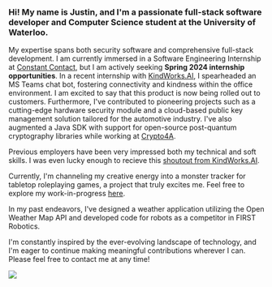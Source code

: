 ### Hi! My name is Justin, and I'm a passionate full-stack software developer and Computer Science student at the University of Waterloo.

My expertise spans both security software and comprehensive full-stack development. I am currently immersed in a Software Engineering Internship at [Constant Contact](https://www.constantcontact.com), but I am actively seeking **Spring 2024 internship opportunities**. In a recent internship with [KindWorks.AI](https://kindworks.ai/), I spearheaded an MS Teams chat bot, fostering connectivity and kindness within the office environment. I am excited to say that this product is now being rolled out to customers. Furthermore, I've contributed to pioneering projects such as a cutting-edge hardware security module and a cloud-based public key management solution tailored for the automotive industry. I've also augmented a Java SDK with support for open-source post-quantum cryptography libraries while working at [Crypto4A](https://crypto4a.com/).

Previous employers have been very impressed both my technical and soft skills. I was even lucky enough to recieve this [shoutout from KindWorks.AI](https://www.linkedin.com/posts/kindworksai_we-want-to-give-a-huge-shoutout-to-the-great-activity-7057842769930715136-F2ej?utm_source=share&utm_medium=member_ios).

Currently, I'm channeling my creative energy into a monster tracker for tabletop roleplaying games, a project that truly excites me. Feel free to explore my work-in-progress [here](https://github.com/Zinka010/dnd-monster-tracker).

In my past endeavors, I've designed a weather application utilizing the Open Weather Map API and developed code for robots as a competitor in FIRST Robotics.

I'm constantly inspired by the ever-evolving landscape of technology, and I'm eager to continue making meaningful contributions wherever I can. Please feel free to contact me at any time!

![](https://komarev.com/ghpvc/?username=Zinka010)
